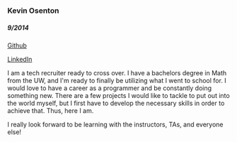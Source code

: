 
### Kevin Osenton
##### 9/2014

[Github](www.github.com/kosenton)

[LinkedIn](https://www.linkedin.com/in/kevinosenton)

I am a tech recruiter ready to cross over. I have a bachelors degree in Math from the UW, and I'm ready to finally be utilizing what I went to school for. I would love to have a career as a programmer and be constantly doing something new. There are a few projects I would like to tackle to put out into the world myself, but I first have to develop the necessary skills in order to achieve that. Thus, here I am. 

I really look forward to be learning with the instructors, TAs, and everyone else!

